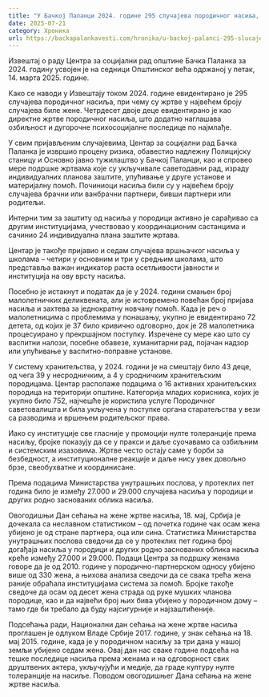 ```yaml
---
title: "У Бачкој Паланци 2024. године 295 случајева породичног насиља, у највећем броју жене"
date: 2025-07-21
category: Хроника
url: https://backapalankavesti.com/hronika/u-backoj-palanci-295-slucajeva-porodicnog-nasilja-2024-godina/
---
```


Извештај о раду Центра за социјални рад општине Бачка Паланка за 2024. годину усвојен је на седници Општинског већа одржаној у петак, 14. марта 2025. године.

Како се наводи у Извештају током 2024. године евидентирано је 295 случајева породичног насиља, при чему су жртве у највећем броју случајева биле жене. Четрдесет двоје деце евидентирано је као директне жртве породичног насиља, што додатно наглашава озбиљност и дугорочне психосоцијалне последице по најмлађе.

У свим пријављеним случајевима, Центар за социјални рад Бачка Паланка је извршио процену ризика, обавестио надлежну Полицијску станицу и Основно јавно тужилаштво у Бачкој Паланци, као и спровео мере подршке жртвама које су укључивале саветодавни рад, израду индивидуалних планова заштите, упућивање у друге установе и материјалну помоћ. Починиоци насиља били су у највећем броју случајева брачни или ванбрачни партнери, бивши партнери или родитељи.

Интерни тим за заштиту од насиља у породици активно је сарађивао са другим институцијама, учествовао у координационим састанцима и сачинио 24 индивидуална плана заштите жртава.

Центар је такође пријавио и седам случајева вршњачког насиља у школама – четири у основним и три у средњим школама, што представља важан индикатор раста осетљивости јавности и институција на ову врсту насиља.

Посебно је истакнут и податак да је у 2024. години смањен број малолетничких деликвената, али је истовремено повећан број пријава насиља и захтева за једнократну новчану помоћ. Када је реч о малолетницима с проблемима у понашању, укупно је евидентирано 72 детета, од којих је 37 било кривично одговорно, док је 28 малолетника процесуирано у прекршајном поступку. Изречене су мере као што су васпитни налози, посебне обавезе, хуманитарни рад, појачан надзор или упућивање у васпитно-поправне установе.

У систему хранитељства, у 2024. години је на смештају било 43 деце, од чега 39 у несродничким, а 4 у сродничким хранитељским породицама. Центар располаже подацима о 16 активних хранитељских породица на територији општине. Категорија младих корисника, којих је укупно било 752, најчешће је користила услуге Породичног саветовалишта и била укључена у поступке органа старатељства у вези са разводима и вршењем родитељског права.

Иако су институције све гласније у промоцији нулте толеранције према насиљу, бројке показују да се у пракси и даље суочавамо са озбиљним и системским изазовима. Жртве често остају саме у борби за безбедност, а институционалне реакције и даље нису увек довољно брзе, свеобухватне и координисане.

Према подацима Министарства унутрашњих послова, у протеклих пет година било је између 27.000 и 29.000 случајева насиља у породици и других родно заснованих облика насиља.

Овогодишњи Дан сећања на жене жртве насиља, 18. мај, Србија је дочекала са неславном статистиком – од почетка године чак осам жена убијено је од стране партнера, оца или сина. Статистика Министарства унутрашњих послова сведочи да се у протеклих пет година број догађаја насиља у породици и других родно заснованих облика насиља креће између 27.000 и 29.000. Подаци Центра за подршку женама говоре да је од 2010. године у породично-партнерском односу убијено више од 330 жена, а њихова анализа сведочи да се свака трећа жена раније обраћала институцијама система за помоћ. Бројке такође сведоче да осам од десет жена страда од руке мушких чланова породице, као и да највећи број њих бива убијено у породичном дому – тамо где би требало да буду најсигурније и најзаштићеније.

Подсећања ради, Национални дан сећања на жене жртве насиља проглашен је одлуком Владе Србије 2017. године, у знак сећања на 18. мај 2015. године, када је у породичном насиљу за три дана у нашој земљи убијено седам жена. Овај дан нас сваке године подсећа на тешке последице насиља према женама и на одговорност свих друштвених актера, укључујући и медије, да граде културу нулте толеранције на насиље. Поводом овогодишњег Дана сећања на жене жртве насиља.
